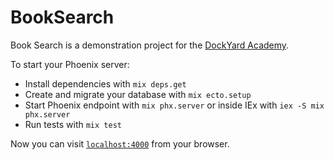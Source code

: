 # BookSearch

Book Search is a demonstration project for the [DockYard Academy](https://github.com/DockYard-Academy/beta_curriculum).

To start your Phoenix server:

  * Install dependencies with `mix deps.get`
  * Create and migrate your database with `mix ecto.setup`
  * Start Phoenix endpoint with `mix phx.server` or inside IEx with `iex -S mix phx.server`
  * Run tests with `mix test`

Now you can visit [`localhost:4000`](http://localhost:4000) from your browser.
